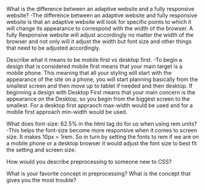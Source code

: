 What is the difference between an adaptive website and a fully responsive website?
-The difference between an adaptive website and fully responsive website is that an adaptive website will look for specific points to which it will change its appearance to correspond with the width of the browser. A fully Responsive website will adjust accordingly no matter the width of the browser and not only will it adjust the width but font size and other things that need to be adjusted accordingly.

Describe what it means to be mobile first vs desktop first.
-To begin a design that is considered mobile first means that your main target is a mobile phone. This meaning that all your styling will start with the appearance of the site on a phone, you will start planning basically from the smallest screen and then move up to tablet if needed and then desktop. If beginning a design with Desktop First means that your main concern is the appearance on the Desktop, so you begin from the biggest screen to the smallest. For a desktop first appraoch max-width would be used and for a mobile first approach min-width would be used.

What does font-size: 62.5% in the html tag do for us when using rem units?
-This helps the font-size become more responsive when it comes to screen size. It makes 10px = 1rem. So in turn by setting the fonts to rem if we are on a mobile phone or a desktop browser it would adjust the font size to best fit the setting and screen size.

How would you describe preprocessing to someone new to CSS?


What is your favorite concept in preprocessing? What is the concept that gives you the most trouble?